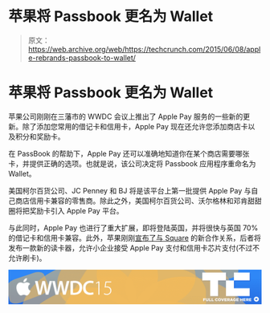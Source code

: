 # 苹果将 Passbook 更名为 Wallet 

> 原文：<https://web.archive.org/web/https://techcrunch.com/2015/06/08/apple-rebrands-passbook-to-wallet/>

# 苹果将 Passbook 更名为 Wallet

苹果公司刚刚在三藩市的 WWDC 会议上推出了 Apple Pay 服务的一些新的更新。除了添加您常用的借记卡和信用卡，Apple Pay 现在还允许您添加商店卡以及积分和奖励卡。

在 PassBook 的帮助下，Apple Pay 还可以准确地知道你在某个商店需要哪张卡，并提供正确的选项。也就是说，该公司决定将 Passbook 应用程序重命名为 Wallet。

美国柯尔百货公司、JC Penney 和 BJ 将是该平台上第一批提供 Apple Pay 与自己商店信用卡兼容的零售商。除此之外，美国柯尔百货公司、沃尔格林和邓肯甜甜圈将把奖励卡引入 Apple Pay 平台。

与此同时，Apple Pay 也进行了重大扩展，即将登陆英国，并将很快与英国 70%的借记卡和信用卡兼容。此外，苹果刚刚[宣布了与 Square](https://web.archive.org/web/20221206135608/https://beta.techcrunch.com/2015/06/08/square-apple-pay/) 的新合作关系，后者将发布一款新的读卡器，允许小企业接受 Apple Pay 支付和信用卡芯片支付(不过不允许刷卡)。

[![](img/7db0ae6713d5fbc2388418b5c5343ebf.png)](https://web.archive.org/web/20221206135608/https://beta.techcrunch.com/tag/wwdc15/)